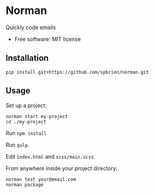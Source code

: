 # Norman

Quickly code emails

* Free software: MIT license

## Installation

    pip install git+https://github.com/spbrien/norman.git

## Usage

Set up a project:

    norman start my-project
    cd ./my-project

Run `npm install`

Run `gulp`.

Edit `index.html` and `scss/main.scss`.

From anywhere inside your project directory:

    norman test your@email.com
    norman package

